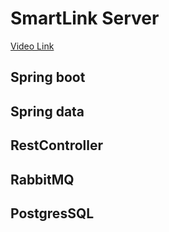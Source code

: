 <h1>SmartLink Server</h1>
<a href="https://www.youtube.com/shorts/XzBmJ9lShhs">Video Link</a>
<h2>Spring boot</h2>
<h2>Spring data</h2>
<h2>RestController</h2>
<h2>RabbitMQ</h2>
<h2>PostgresSQL</h2>
